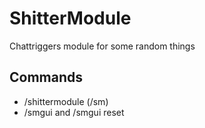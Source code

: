 # ShitterModule

Chattriggers module for some random things

## Commands

- /shittermodule (/sm)
- /smgui and /smgui reset
